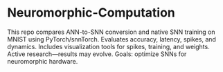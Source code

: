 # Neuromorphic-Computation
This repo compares ANN-to-SNN conversion and native SNN training on MNIST using PyTorch/snnTorch. Evaluates accuracy, latency, spikes, and dynamics. Includes visualization tools for spikes, training, and weights. Active research—results may evolve. Goals: optimize SNNs for neuromorphic hardware.
